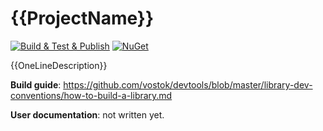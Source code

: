 # {{ProjectName}}

[![Build & Test & Publish](https://github.com/vostok/{{RepositoryName}}/actions/workflows/ci.yml/badge.svg)](https://github.com/vostok/{{RepositoryName}}/actions/workflows/ci.yml)
[![NuGet](https://img.shields.io/nuget/v/{{ProjectName}}.svg)](https://www.nuget.org/packages/{{ProjectName}})

{{OneLineDescription}}


**Build guide**: https://github.com/vostok/devtools/blob/master/library-dev-conventions/how-to-build-a-library.md

**User documentation**: not written yet.